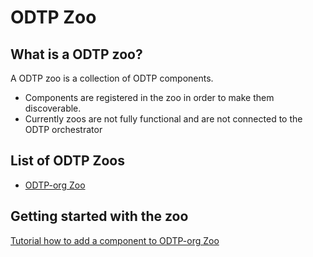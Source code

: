 # ODTP Zoo

## What is a ODTP zoo?

A ODTP zoo is a collection of ODTP components. 

- Components are registered in the zoo in order to make them discoverable. 
- Currently zoos are not fully functional and are not connected to the ODTP orchestrator

## List of ODTP Zoos

- [ODTP-org Zoo](https://github.com/odtp-org/odtp-zoo-db)

## Getting started with the zoo

[Tutorial how to add a component to ODTP-org Zoo](add-component.md)

